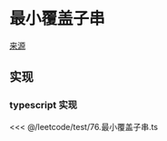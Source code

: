 # 最小覆盖子串
[来源](https://leetcode.cn/problems/minimum-window-substring/)

## 实现

### typescript 实现

<<< @/leetcode/test/76.最小覆盖子串.ts


